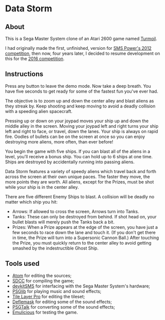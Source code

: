 Data Storm
==========

About
-----

This is a Sega Master System clone of an Atari 2600 game named [Turmoil].

I had originally made the first, unfinished, version for [SMS Power's 2012 competition][SMSPower-2012], then now, four years later, I decided to resume development on this for the [2016 competition][SMSPower-2016].

Instructions
------------

Press any button to leave the demo mode. Now take a deep breath.  You have five seconds to get ready for some of the fastest fun you've ever had.

The objective is to zoom up and down the center alley and blast aliens as they streak by.  Keep shooting and keep moving to avoid a deadly collision with a speeding alien spacecraft.

Pressing up or down on your joypad moves your ship up and down the middle alley in the screen.  Moving your joypad left and right turns your ship left and right to face, or travel, down the lanes.  Your ship is always on rapid fire.  Oodles of bullets can be on the screen at once so you can enjoy destroying more aliens, more often, than ever before!

You begin the game with five ships.  If you can blast all of the aliens in a level, you'll receive a bonus ship.  You can hold up to 6 ships at one time.  Ships are destroyed by accidentally running into passing aliens.

Data Storm features a variety of speedy aliens which travel back and forth across the screen at their own unique paces.  The faster they move, the more points they are worth.  All aliens, except for the Prizes, must be shot while your ship is in the center alley.

There are five different Enemy Ships to blast.  A collision
will be deadly no matter which ship you hit:

* Arrows:  If allowed to cross the screen, Arrows turn into Tanks.
* Tanks:  These can only be destroyed from behind.  If shot head on, your bullet blasts will merely push the Tanks back a bit.
* Prizes:  When a Prize appears at the edge of the screen, you have just a few seconds to race down the lane and touch it. (If you don't get there in time, the Prize will turn into a Supersonic Cannon Ball.) After touching the Prize, you must quickly return to the center alley to avoid getting smashed by the indestructible Ghost Ship.

Tools used
----------

* [Atom] for editing the sources;
* [SDCC] for compiling the game;
* [devkitSMS] for interfacing with the Sega Master System's hardware;
* [PSGlib] for playing music and sound effects;
* [Tile Layer Pro] for editing the tileset;
* [Deflemask] for editing some of the sound effects;
* [PSGTalk] for converting some of the sound effects;
* [Emulicious] for testing the game.

[Turmoil]: https://atariage.com/software_page.php?SoftwareID=1420
[SMSPower-2012]: http://www.smspower.org/Competitions/Coding-2012
[SMSPower-2016]: http://www.smspower.org/forums/15883-Competitions2016
[Atom]: https://atom.io/
[SDCC]: http://sdcc.sourceforge.net/
[devkitSMS]: https://github.com/sverx/devkitSMS
[PSGlib]: https://github.com/sverx/PSGlib/
[Tile Layer Pro]: http://www.romhacking.net/utilities/108/
[Deflemask]: http://www.deflemask.com/
[PSGTalk]: https://github.com/furrtek/PSGTalk
[Emulicious]: http://emulicious.net/
